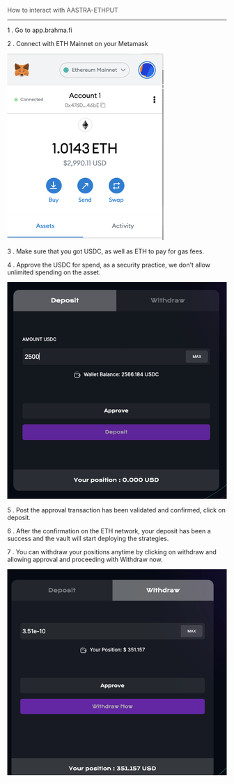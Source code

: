 <span style="color:#505050">How to interact with AASTRA-ETHPUT</span>

---

1 . Go to app.brahma.fi

2 . Connect with ETH Mainnet on your Metamask

![metamask](./images/metamask.png)

3 . Make sure that you got USDC, as well as ETH to pay for gas fees.

4 . Approve the USDC for spend, as a security practice, we don't allow unlimited spending on the asset.

![deposit-vault](./images/deposit-vault.png)

5 . Post the approval transaction has been validated and confirmed, click on deposit.

6 . After the confirmation on the ETH network, your deposit has been a success and the vault will start deploying the strategies.

7 . You can withdraw your positions anytime by clicking on withdraw and allowing approval and proceeding with Withdraw now.

![withdraw-vault](./images/withdraw-vault.png)
